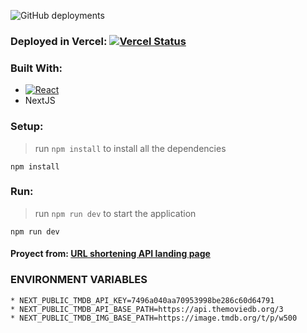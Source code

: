 ![GitHub deployments](https://img.shields.io/github/deployments/inespr/entertaiment_web_app_react_nextjs/production?label=Vercel&logo=vercel)

### Deployed in Vercel:  [![Vercel Status](https://img.shields.io/badge/Vercel-000000?style=for-the-badge&logo=vercel&logoColor=white)](https://entertaiment-web-app-inespr.vercel.app/)


### Built With:

* [![React](https://img.shields.io/badge/React-20232A?style=for-the-badge&logo=react&logoColor=61DAFB)](https://react.dev/)
* NextJS

### Setup:

> run `npm install` to install all the dependencies
```shell
npm install
```
### Run:
> run `npm run dev` to start the application
```shell
npm run dev
```
#### Proyect from: [URL shortening API landing page](https://www.frontendmentor.io/challenges/entertainment-web-app-J-UhgAW1X)

### ENVIRONMENT VARIABLES
```shell
* NEXT_PUBLIC_TMDB_API_KEY=7496a040aa70953998be286c60d64791
* NEXT_PUBLIC_TMDB_API_BASE_PATH=https://api.themoviedb.org/3
* NEXT_PUBLIC_TMDB_IMG_BASE_PATH=https://image.tmdb.org/t/p/w500
```